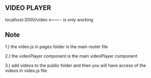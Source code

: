 ## VIDEO PLAYER 

localhost:3000/video  <----  is only working

## Note
1.) the video.js in pages folder is the main router file

2.) the videoPlayer component is the main videoPlayer component

3.) add videos to the public folder and then you will have access of the videos in video.js file 

